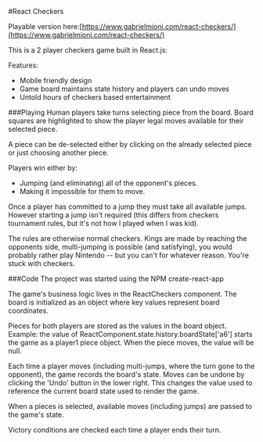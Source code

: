 #React Checkers

Playable version here:[https://www.gabrielmioni.com/react-checkers/](https://www.gabrielmioni.com/react-checkers/)

This is a 2 player checkers game built in React.js:

Features:
* Mobile friendly design
* Game board maintains state history and players can undo moves
* Untold hours of checkers based entertainment

###Playing
Human players take turns selecting piece from the board. Board squares are highlighted to show the player legal moves available for their selected piece.

A piece can be de-selected either by clicking on the already selected piece or just choosing another piece.

Players win either by:
- Jumping (and eliminating) all of the opponent's pieces.
- Making it impossible for them to move.

Once a player has committed to a jump they must take all available jumps. However starting a jump isn't required (this differs from checkers tournament rules, but it's not how I played when I was kid).

The rules are otherwise normal checkers. Kings are made by reaching the opponents side, multi-jumping is possible (and satisfying), you would probably rather play Nintendo -- but you can't for whatever reason. You're stuck with checkers.

###Code
The project was started using the NPM create-react-app

The game's business logic lives in the ReactCheckers component. The board is initialized as an object
where key values represent board coordinates.

Pieces for both players are stored as the values in the board object. Example: the value of ReactComponent.state.history.boardState['a6'] starts the game as a player1 piece object. When the piece moves, the value will be null.

Each time a player moves (including multi-jumps, where the turn gone to the opponent), the game records the board's state. Moves can be undone by clicking the 'Undo' button in the lower right. This changes the value used to reference the current board state used to render the game.

When a pieces is selected, available moves (including jumps) are passed to the game's state.

Victory conditions are checked each time a player ends their turn.